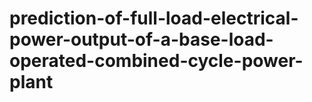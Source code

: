 # prediction-of-full-load-electrical-power-output-of-a-base-load-operated-combined-cycle-power-plant